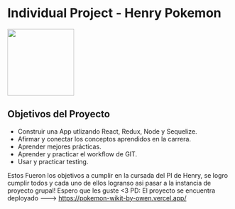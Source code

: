 

# Individual Project - Henry Pokemon

<img height="150" src="./pokemon.png" />

## Objetivos del Proyecto

- Construir una App utlizando React, Redux, Node y Sequelize.
- Afirmar y conectar los conceptos aprendidos en la carrera.
- Aprender mejores prácticas.
- Aprender y practicar el workflow de GIT.
- Usar y practicar testing.

Estos Fueron los objetivos a cumplir en la cursada del PI de Henry, se logro cumplir todos y cada uno de ellos logranso asi pasar a la instancia de proyecto grupal! Espero que les guste <3 
PD: El proyecto se encuentra deployado  --->  https://pokemon-wikit-by-owen.vercel.app/

